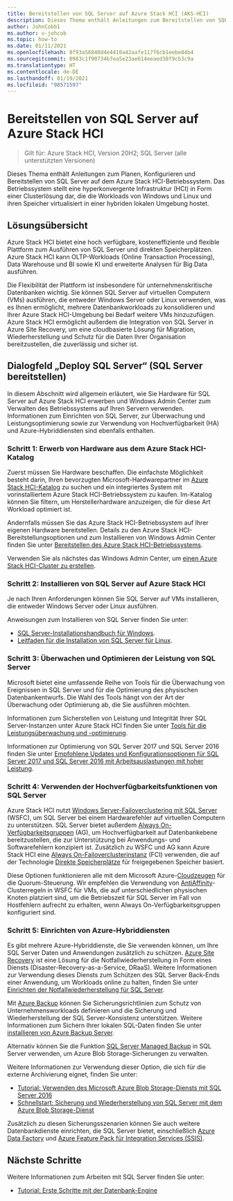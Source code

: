 ```yaml
---
title: Bereitstellen von SQL Server auf Azure Stack HCI (AKS-HCI)
description: Dieses Thema enthält Anleitungen zum Bereitstellen von SQL Server auf Azure Stack HCI.
author: JohnCobb1
ms.author: v-johcob
ms.topic: how-to
ms.date: 01/11/2021
ms.openlocfilehash: 8f93a56840d4e4410a42aafe117f6cb1eebe84b4
ms.sourcegitcommit: 0983c1f90734b7ea5e23ae614eeaed38f9cb3c9a
ms.translationtype: HT
ms.contentlocale: de-DE
ms.lasthandoff: 01/19/2021
ms.locfileid: "98571597"
---
```

# <a name="deploy-sql-server-on-azure-stack-hci"></a>Bereitstellen von SQL Server auf Azure Stack HCI

>Gilt für: Azure Stack HCI, Version 20H2; SQL Server (alle unterstützten Versionen)

Dieses Thema enthält Anleitungen zum Planen, Konfigurieren und Bereitstellen von SQL Server auf dem Azure Stack HCI-Betriebssystem. Das Betriebssystem stellt eine hyperkonvergente Infrastruktur (HCI) in Form einer Clusterlösung dar, die die Workloads von Windows und Linux und ihren Speicher virtualisiert in einer hybriden lokalen Umgebung hostet.

## <a name="solution-overview"></a>Lösungsübersicht
Azure Stack HCI bietet eine hoch verfügbare, kosteneffiziente und flexible Plattform zum Ausführen von SQL Server und direkten Speicherplätzen. Azure Stack HCI kann OLTP-Workloads (Online Transaction Processing), Data Warehouse und BI sowie KI und erweiterte Analysen für Big Data ausführen.

Die Flexibilität der Plattform ist insbesondere für unternehmenskritische Datenbanken wichtig. Sie können SQL Server auf virtuellen Computern (VMs) ausführen, die entweder Windows Server oder Linux verwenden, was es Ihnen ermöglicht, mehrere Datenbankworkloads zu konsolidieren und Ihrer Azure Stack HCI-Umgebung bei Bedarf weitere VMs hinzuzufügen. Azure Stack HCI ermöglicht außerdem die Integration von SQL Server in Azure Site Recovery, um eine cloudbasierte Lösung für Migration, Wiederherstellung und Schutz für die Daten Ihrer Organisation bereitzustellen, die zuverlässig und sicher ist.

## <a name="deploy-sql-server"></a>Dialogfeld „Deploy SQL Server“ (SQL Server bereitstellen)
In diesem Abschnitt wird allgemein erläutert, wie Sie Hardware für SQL Server auf Azure Stack HCI erwerben und Windows Admin Center zum Verwalten des Betriebssystems auf Ihren Servern verwenden. Informationen zum Einrichten von SQL Server, zur Überwachung und Leistungsoptimierung sowie zur Verwendung von Hochverfügbarkeit (HA) und Azure-Hybriddiensten sind ebenfalls enthalten.

### <a name="step-1-acquire-hardware-from-the-azure-stack-hci-catalog"></a>Schritt 1: Erwerb von Hardware aus dem Azure Stack HCI-Katalog
Zuerst müssen Sie Hardware beschaffen. Die einfachste Möglichkeit besteht darin, Ihren bevorzugten Microsoft-Hardwarepartner im [Azure Stack HCI-Katalog](https://hcicatalog.azurewebsites.net) zu suchen und ein integriertes System mit vorinstalliertem Azure Stack HCI-Betriebssystem zu kaufen. Im-Katalog können Sie filtern, um Herstellerhardware anzuzeigen, die für diese Art Workload optimiert ist.

Andernfalls müssen Sie das Azure Stack HCI-Betriebssystem auf Ihrer eigenen Hardware bereitstellen. Details zu den Azure Stack HCI-Bereitstellungsoptionen und zum Installieren von Windows Admin Center finden Sie unter [Bereitstellen des Azure Stack HCI-Betriebssystems](./operating-system.md).

Verwenden Sie als nächstes das Windows Admin Center, um [einen Azure Stack HCI-Cluster zu erstellen](./create-cluster.md).

### <a name="step-2-install-sql-server-on-azure-stack-hci"></a>Schritt 2: Installieren von SQL Server auf Azure Stack HCI
Je nach Ihren Anforderungen können Sie SQL Server auf VMs installieren, die entweder Windows Server oder Linux ausführen.

Anweisungen zum Installieren von SQL Server finden Sie unter:
- [SQL Server-Installationshandbuch für Windows](https://docs.microsoft.com/sql/database-engine/install-windows/install-sql-server?view=sql-server-ver15&preserve-view=true).
- [Leitfaden für die Installation von SQL Server für Linux](https://docs.microsoft.com/sql/linux/sql-server-linux-setup?view=sql-server-ver15&preserve-view=true).

### <a name="step-3-monitor-and-performance-tune-sql-server"></a>Schritt 3: Überwachen und Optimieren der Leistung von SQL Server
Microsoft bietet eine umfassende Reihe von Tools für die Überwachung von Ereignissen in SQL Server und für die Optimierung des physischen Datenbankentwurfs. Die Wahl des Tools hängt von der Art der Überwachung oder Optimierung ab, die Sie ausführen möchten.

Informationen zum Sicherstellen von Leistung und Integrität Ihrer SQL Server-Instanzen unter Azure Stack HCI finden Sie unter [Tools für die Leistungsüberwachung und -optimierung](https://docs.microsoft.com/sql/relational-databases/performance/performance-monitoring-and-tuning-tools?view=sql-server-ver15&preserve-view=true).

Informationen zur Optimierung von SQL Server 2017 und SQL Server 2016 finden Sie unter [Empfohlene Updates und Konfigurationsoptionen für SQL Server 2017 und SQL Server 2016 mit Arbeitsauslastungen mit hoher Leistung](https://support.microsoft.com/help/4465518/recommended-updates-and-configurations-for-sql-server).

### <a name="step-4-use-sql-server-high-availability-features"></a>Schritt 4: Verwenden der Hochverfügbarkeitsfunktionen von SQL Server
Azure Stack HCI nutzt [Windows Server-Failoverclustering mit SQL Server](https://docs.microsoft.com/sql/sql-server/failover-clusters/windows/windows-server-failover-clustering-wsfc-with-sql-server) (WSFC), um SQL Server bei einem Hardwarefehler auf virtuellen Computern zu unterstützen. SQL Server bietet außerdem [Always On-Verfügbarkeitsgruppen](https://docs.microsoft.com/sql/database-engine/availability-groups/windows/always-on-availability-groups-sql-server) (AG), um Hochverfügbarkeit auf Datenbankebene bereitzustellen, die zur Unterstützung bei Anwendungs- und Softwarefehlern konzipiert ist. Zusätzlich zu WSFC und AG kann Azure Stack HCI eine [Always On-Failoverclusterinstanz](https://docs.microsoft.com/sql/sql-server/failover-clusters/windows/always-on-failover-cluster-instances-sql-server) (FCI) verwenden, die auf der Technologie [Direkte Speicherplätze](/windows-server/storage/storage-spaces/storage-spaces-direct-overview) für freigegebenen Speicher basiert.

Diese Optionen funktionieren alle mit dem Microsoft Azure-[Cloudzeugen](https://docs.microsoft.com/windows-server/failover-clustering/deploy-cloud-witness) für die Quorum-Steuerung. Wir empfehlen die Verwendung von [AntiAffinity](https://docs.microsoft.com/windows-server/failover-clustering/cluster-affinity)-Clusterregeln in WSFC für VMs, die auf unterschiedlichen physischen Knoten platziert sind, um die Betriebszeit für SQL Server im Fall von Hostfehlern aufrecht zu erhalten, wenn Always On-Verfügbarkeitsgruppen konfiguriert sind.

### <a name="step-5-set-up-azure-hybrid-services"></a>Schritt 5: Einrichten von Azure-Hybriddiensten
Es gibt mehrere Azure-Hybriddienste, die Sie verwenden können, um Ihre SQL Server Daten und Anwendungen zusätzlich zu schützen. [Azure Site Recovery](https://azure.microsoft.com/services/site-recovery/) ist eine Lösung für die Notfallwiederherstellung in Form eines Diensts (Disaster-Recovery-as-a-Service, DRaaS). Weitere Informationen zur Verwendung dieses Diensts zum Schützen des SQL Server Back-Ends einer Anwendung, um Workloads online zu halten, finden Sie unter [Einrichten der Notfallwiederherstellung für SQL Server](https://docs.microsoft.com/azure/site-recovery/site-recovery-sql).

Mit [Azure Backup](https://azure.microsoft.com/services/backup/) können Sie Sicherungsrichtlinien zum Schutz von Unternehmensworkloads definieren und die Sicherung und Wiederherstellung der SQL Server-Konsistenz unterstützen. Weitere Informationen zum Sichern Ihrer lokalen SQL-Daten finden Sie unter [installieren von Azure Backup Server](https://docs.microsoft.com/azure/backup/backup-azure-microsoft-azure-backup).

Alternativ können Sie die Funktion [SQL Server Managed Backup](https://docs.microsoft.com/sql/relational-databases/backup-restore/sql-server-managed-backup-to-microsoft-azure?view=sql-server-ver15&preserve-view=true) in SQL Server verwenden, um Azure Blob Storage-Sicherungen zu verwalten.

Weitere Informationen zur Verwendung dieser Option, die sich für die externe Archivierung eignet, finden Sie unter: 

- [Tutorial: Verwenden des Microsoft Azure Blob Storage-Diensts mit SQL Server 2016](https://docs.microsoft.com/sql/relational-databases/tutorial-use-azure-blob-storage-service-with-sql-server-2016?view=sql-server-ver15&preserve-view=true)
- [Schnellstart: Sicherung und Wiederherstellung von SQL Server mit dem Azure Blob Storage-Dienst](https://docs.microsoft.com/sql/relational-databases/tutorial-sql-server-backup-and-restore-to-azure-blob-storage-service?view=sql-server-ver15&tabs=SSMS&preserve-view=true)

Zusätzlich zu diesen Sicherungsszenarien können Sie auch weitere Datenbankdienste einrichten, die SQL Server bietet, einschließlich [Azure Data Factory](https://docs.microsoft.com/azure/machine-learning/team-data-science-process/move-sql-azure-adf) und [Azure Feature Pack für Integration Services (SSIS)](https://docs.microsoft.com/sql/integration-services/azure-feature-pack-for-integration-services-ssis?view=sql-server-ver15&preserve-view=true).

## <a name="next-steps"></a>Nächste Schritte
Weitere Informationen zum Arbeiten mit SQL Server finden Sie unter:
- [Tutorial: Erste Schritte mit der Datenbank-Engine](https://docs.microsoft.com/sql/relational-databases/tutorial-getting-started-with-the-database-engine?view=sql-server-ver15&preserve-view=true)
